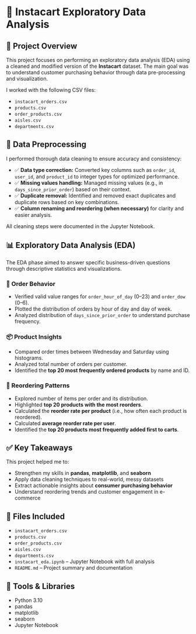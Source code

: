 ﻿# 🛒 Instacart Exploratory Data Analysis  

## 📘 Project Overview

This project focuses on performing an exploratory data analysis (EDA) using a cleaned and modified version of the **Instacart** dataset. The main goal was to understand customer purchasing behavior through data pre-processing and visualization.

I worked with the following CSV files:

- `instacart_orders.csv`
- `products.csv`
- `order_products.csv`
- `aisles.csv`
- `departments.csv`


## 🧹 Data Preprocessing

I performed thorough data cleaning to ensure accuracy and consistency:

- ✅ **Data type correction:** Converted key columns such as `order_id`, `user_id`, and `product_id` to integer types for optimized performance.
- ✅ **Missing values handling:** Managed missing values (e.g., in `days_since_prior_order`) based on their context.
- ✅ **Duplicate removal:** Identified and removed exact duplicates and duplicate rows based on key combinations.
- ✅ **Column renaming and reordering (when necessary)** for clarity and easier analysis.

All cleaning steps were documented in the Jupyter Notebook.


## 📊 Exploratory Data Analysis (EDA)

The EDA phase aimed to answer specific business-driven questions through descriptive statistics and visualizations.

### 📅 Order Behavior
- Verified valid value ranges for `order_hour_of_day` (0–23) and `order_dow` (0–6).
- Plotted the distribution of orders by hour of day and day of week.
- Analyzed distribution of `days_since_prior_order` to understand purchase frequency.

### 📦 Product Insights
- Compared order times between Wednesday and Saturday using histograms.
- Analyzed total number of orders per customer.
- Identified the **top 20 most frequently ordered products** by name and ID.

### 🔁 Reordering Patterns
- Explored number of items per order and its distribution.
- Highlighted **top 20 products with the most reorders**.
- Calculated the **reorder rate per product** (i.e., how often each product is reordered).
- Calculated **average reorder rate per user**.
- Identified the **top 20 products most frequently added first to carts**.


## ✅ Key Takeaways

This project helped me to:

- Strengthen my skills in **pandas**, **matplotlib**, and **seaborn**
- Apply data cleaning techniques to real-world, messy datasets
- Extract actionable insights about **consumer purchasing behavior**
- Understand reordering trends and customer engagement in e-commerce


## 📂 Files Included

- `instacart_orders.csv`
- `products.csv`
- `order_products.csv`
- `aisles.csv`
- `departments.csv`
- `instacart_eda.ipynb` – Jupyter Notebook with full analysis
- `README.md` – Project summary and documentation


## 🔧 Tools & Libraries

- Python 3.10
- pandas
- matplotlib
- seaborn
- Jupyter Notebook


